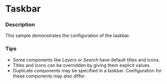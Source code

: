 ﻿# Taskbar

### Description
This sample demonstrates the configuration of the taskbar.

### Tips
- Some components like _Layers_ or _Search_ have default titles and icons.
- Titles and icons can be overridden by giving them explicit values.
- Duplicate components may be specified in a taskbar. Configuration for these components may also differ.